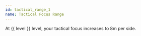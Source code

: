 ```yaml
---
id: tactical_range_1
name: Tactical Focus Range
---
```

At {{ level }} level, your tactical focus increases to 8m per side.
